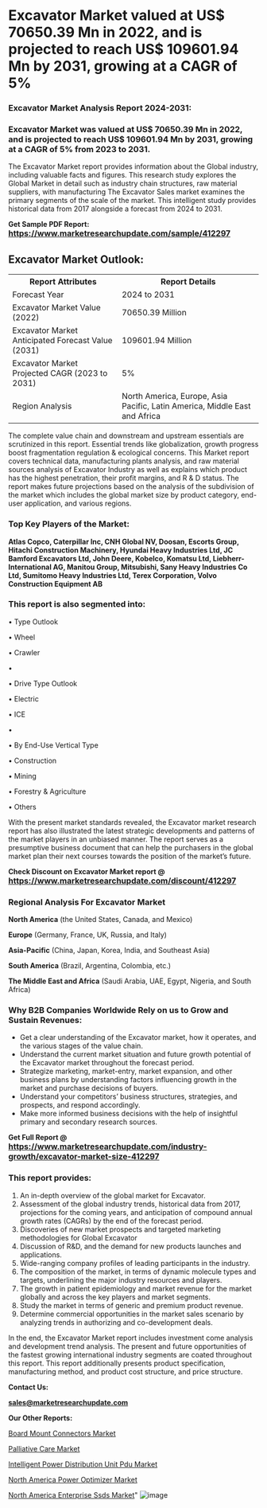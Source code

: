 # Excavator Market valued at US$ 70650.39 Mn in 2022, and is projected to reach US$ 109601.94 Mn by 2031, growing at a CAGR of 5%

<strong><h3>Excavator Market Analysis Report 2024-2031:</h3></strong>

<strong><h3>Excavator Market was valued at US$ 70650.39 Mn in 2022, and is projected to reach US$ 109601.94 Mn by 2031, growing at a CAGR of 5% from 2023 to 2031.</h3></strong>

The Excavator Market report provides information about the Global industry, including valuable facts and figures. This research study explores the Global Market in detail such as industry chain structures, raw material suppliers, with manufacturing The Excavator Sales market examines the primary segments of the scale of the market. This intelligent study provides historical data from 2017 alongside a forecast from 2024 to 2031.

<strong>Get Sample PDF Report: <a href=https://www.marketresearchupdate.com/sample/412297><font size=3 color=#0000ff>https://www.marketresearchupdate.com/sample/412297</font></a></strong>

<html>
<body>

<h2>Excavator Market Outlook:</h2>

<table>
  <tr>
    <th>Report Attributes</th>
    <th>Report Details</th>
  </tr>
  <tr>
    <td>Forecast Year</td>
    <td>2024 to 2031</td>
  </tr>
  <tr>
    <td>Excavator Market Value (2022)</td>
    <td>70650.39 Million</td>
  </tr>
  <tr>
    <td>Excavator Market Anticipated Forecast Value (2031)</td>
    <td>109601.94 Million</td>
  </tr>
  <tr>
    <td>Excavator Market Projected CAGR (2023 to 2031)</td>
    <td>5%</td>
  </tr>
  <tr>
    <td>Region Analysis</td>
    <td>North America, Europe, Asia Pacific, Latin America, Middle East and Africa</td>
  </tr>
</table>

</body>
</html>

The complete value chain and downstream and upstream essentials are scrutinized in this report. Essential trends like globalization, growth progress boost fragmentation regulation &amp; ecological concerns. This Market report covers technical data, manufacturing plants analysis, and raw material sources analysis of Excavator Industry as well as explains which product has the highest penetration, their profit margins, and R & D status. The report makes future projections based on the analysis of the subdivision of the market which includes the global market size by product category, end-user application, and various regions.

<strong><h3>Top Key Players of the Market:</h3></strong>

<strong>Atlas Copco, Caterpillar Inc, CNH Global NV, Doosan, Escorts Group, Hitachi Construction Machinery, Hyundai Heavy Industries Ltd, JC Bamford Excavators Ltd, John Deere, Kobelco, Komatsu Ltd, Liebherr-International AG, Manitou Group, Mitsubishi, Sany Heavy Industries Co Ltd, Sumitomo Heavy Industries Ltd, Terex Corporation, Volvo Construction Equipment AB</strong>

<strong><h3>This report is also segmented into:</h3></strong>

• Type Outlook

• Wheel

• Crawler

• 

• Drive Type Outlook

• Electric

• ICE

• 

• By End-Use Vertical Type

• Construction

• Mining

• Forestry & Agriculture

• Others

With the present market standards revealed, the Excavator market research report has also illustrated the latest strategic developments and patterns of the market players in an unbiased manner. The report serves as a presumptive business document that can help the purchasers in the global market plan their next courses towards the position of the market’s future.

<strong>Check Discount on Excavator Market report @ <a href=https://www.marketresearchupdate.com/discount/412297><font size=3 color=#0000ff>https://www.marketresearchupdate.com/discount/412297</font></a></strong>

<strong><h3>Regional Analysis For Excavator Market</h3></strong>

<strong>North America</strong> (the United States, Canada, and Mexico)

<strong>Europe</strong> (Germany, France, UK, Russia, and Italy)

<strong>Asia-Pacific</strong> (China, Japan, Korea, India, and Southeast Asia)

<strong>South America</strong> (Brazil, Argentina, Colombia, etc.)

<strong>The Middle East and Africa</strong> (Saudi Arabia, UAE, Egypt, Nigeria, and South Africa)

<strong><h3>Why B2B Companies Worldwide Rely on us to Grow and Sustain Revenues:</h3></strong>
<ul>
  <li>Get a clear understanding of the Excavator market, how it operates, and the various stages of the value chain.</li>
  <li>Understand the current market situation and future growth potential of the Excavator market throughout the forecast period.</li>
  <li>Strategize marketing, market-entry, market expansion, and other business plans by understanding factors influencing growth in the market and purchase decisions of buyers.</li>
  <li>Understand your competitors’ business structures, strategies, and prospects, and respond accordingly.</li>
  <li>Make more informed business decisions with the help of insightful primary and secondary research sources.</li>
</ul>

<strong>Get Full Report @ <a href=https://www.marketresearchupdate.com/industry-growth/excavator-market-size-412297><font size=3 color=#0000ff>https://www.marketresearchupdate.com/industry-growth/excavator-market-size-412297</font></a></strong>

<strong><h3>This report provides:</h3></strong>
<ol>
  <li>An in-depth overview of the global market for Excavator.</li>
  <li>Assessment of the global industry trends, historical data from 2017, projections for the coming years, and anticipation of compound annual growth rates (CAGRs) by the end of the forecast period.</li>
  <li>Discoveries of new market prospects and targeted marketing methodologies for Global Excavator</li>
  <li>Discussion of R&amp;D, and the demand for new products launches and applications.</li>
  <li>Wide-ranging company profiles of leading participants in the industry.</li>
  <li>The composition of the market, in terms of dynamic molecule types and targets, underlining the major industry resources and players.</li>
  <li>The growth in patient epidemiology and market revenue for the market globally and across the key players and market segments.</li>
  <li>Study the market in terms of generic and premium product revenue.</li>
  <li>Determine commercial opportunities in the market sales scenario by analyzing trends in authorizing and co-development deals.</li>
</ol>

In the end, the Excavator Market report includes investment come analysis and development trend analysis. The present and future opportunities of the fastest growing international industry segments are coated throughout this report. This report additionally presents product specification, manufacturing method, and product cost structure, and price structure.

<strong>Contact Us:</strong>

<strong>sales@marketresearchupdate.com</strong>

<strong>Our Other Reports:</strong>

<a href=https://www.linkedin.com/pulse/board-mount-connectors-market-size-share-trend>Board Mount Connectors Market</a>

<a href=https://www.linkedin.com/pulse/palliative-care-market-2023-top-key-players-types>Palliative Care Market</a>

<a href=https://www.linkedin.com/pulse/intelligent-power-distribution-unit-pdu-market-2f>Intelligent Power Distribution Unit Pdu Market</a>

<a href=https://www.linkedin.com/pulse/north-america-power-optimizer-market-witness>North America Power Optimizer Market</a>

<a href=https://www.linkedin.com/pulse/north-america-enterprise-ssds-market-2023-booming>North America Enterprise Ssds Market</a>"
![image](https://github.com/Ankan-2/Market-Research-News/assets/158291571/ca1f8918-4c09-4e84-9fd4-a015e34dccef)
